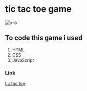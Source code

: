 #  tic tac toe game

![x-o](https://user-images.githubusercontent.com/58809227/89920606-e517b880-dbfc-11ea-9f89-81caa4151e98.png)

## To code this game i used 

1. HTML
2. CSS
3. JavaScript

### Link

[tic tac toe]( https://wajih-alzouhairy.github.io/basic-x-o-game/)
